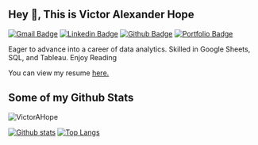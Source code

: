 ## Hey 👋, This is Victor Alexander Hope
[![Gmail Badge](https://img.shields.io/badge/-wrrbsb@gmail.com-c14438?style=flat&logo=Gmail&logoColor=white&link=mailto:wrrbsb@gmail.com)](mailto:wrrbsb@gmail.com) 
[![Linkedin Badge](https://img.shields.io/badge/-VictorHope-0072b1?style=flat&logo=Linkedin&logoColor=white&link=https://www.linkedin.com/in/victor-hope/)](https://www.linkedin.com/in/victor-hope/) [![Github Badge](https://img.shields.io/badge/-VictorAHope-grey?style=flat&logo=github&logoColor=white&link=https://github.com/VictorAHope/)](https://www.github.com/VictorAHope/) [![Portfolio Badge](https://img.shields.io/badge/portfolio-web-blue?style=flat&link=https://github.com/VictorAHope/)](https://github.com/VictorAHope/) <p align='left'>Eager to advance into a career of data analytics. Skilled in Google Sheets, SQL, and Tableau. Enjoy Reading</p><p align='left'> You can view my resume <a href='https://docs.google.com/document/d/1DRI60jU-Gj7KvUxK28dVofBQEvI1iwgYdMkE_eMdksg/edit ' target=_blank><u>here</u>.</a></p>
## Some of my Github Stats
<p align=left> <img src=https://komarev.com/ghpvc/?username=VictorAHope alt=VictorAHope /> </p>

[![Github stats](https://github-readme-stats.vercel.app/api?username=VictorAHope&show_icons=true&include_all_commits=true)](https://github.com/VictorAHope/github-readme-stats)
[![Top Langs](https://github-readme-stats.vercel.app/api/top-langs/?username=VictorAHope&layout=compact)](https://github.com/VictorAHope/github-readme-stats)
